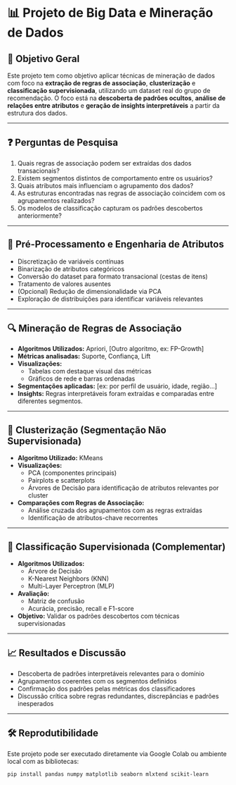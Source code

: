 # 📊 Projeto de Big Data e Mineração de Dados

## 🎯 Objetivo Geral

Este projeto tem como objetivo aplicar técnicas de mineração de dados com foco na **extração de regras de associação**, **clusterização** e **classificação supervisionada**, utilizando um dataset real do grupo de recomendação. O foco está na **descoberta de padrões ocultos**, **análise de relações entre atributos** e **geração de insights interpretáveis** a partir da estrutura dos dados.

---

## ❓ Perguntas de Pesquisa

1. Quais regras de associação podem ser extraídas dos dados transacionais?
2. Existem segmentos distintos de comportamento entre os usuários?
3. Quais atributos mais influenciam o agrupamento dos dados?
4. As estruturas encontradas nas regras de associação coincidem com os agrupamentos realizados?
5. Os modelos de classificação capturam os padrões descobertos anteriormente?

---

## 🔧 Pré-Processamento e Engenharia de Atributos

- Discretização de variáveis contínuas
- Binarização de atributos categóricos
- Conversão do dataset para formato transacional (cestas de itens)
- Tratamento de valores ausentes
- (Opcional) Redução de dimensionalidade via PCA
- Exploração de distribuições para identificar variáveis relevantes

---

## 🔍 Mineração de Regras de Associação

- **Algoritmos Utilizados:** Apriori, [Outro algoritmo, ex: FP-Growth]
- **Métricas analisadas:** Suporte, Confiança, Lift
- **Visualizações:** 
  - Tabelas com destaque visual das métricas
  - Gráficos de rede e barras ordenadas
- **Segmentações aplicadas:** [ex: por perfil de usuário, idade, região...]
- **Insights:** Regras interpretáveis foram extraídas e comparadas entre diferentes segmentos.

---

## 🧩 Clusterização (Segmentação Não Supervisionada)

- **Algoritmo Utilizado:** KMeans
- **Visualizações:** 
  - PCA (componentes principais)
  - Pairplots e scatterplots
  - Árvores de Decisão para identificação de atributos relevantes por cluster
- **Comparações com Regras de Associação:**
  - Análise cruzada dos agrupamentos com as regras extraídas
  - Identificação de atributos-chave recorrentes

---

## 🤖 Classificação Supervisionada (Complementar)

- **Algoritmos Utilizados:**
  - Árvore de Decisão
  - K-Nearest Neighbors (KNN)
  - Multi-Layer Perceptron (MLP)
- **Avaliação:**
  - Matriz de confusão
  - Acurácia, precisão, recall e F1-score
- **Objetivo:** Validar os padrões descobertos com técnicas supervisionadas

---

## 📈 Resultados e Discussão

- Descoberta de padrões interpretáveis relevantes para o domínio
- Agrupamentos coerentes com os segmentos definidos
- Confirmação dos padrões pelas métricas dos classificadores
- Discussão crítica sobre regras redundantes, discrepâncias e padrões inesperados

---

## 🛠 Reprodutibilidade

Este projeto pode ser executado diretamente via Google Colab ou ambiente local com as bibliotecas:

```bash
pip install pandas numpy matplotlib seaborn mlxtend scikit-learn
